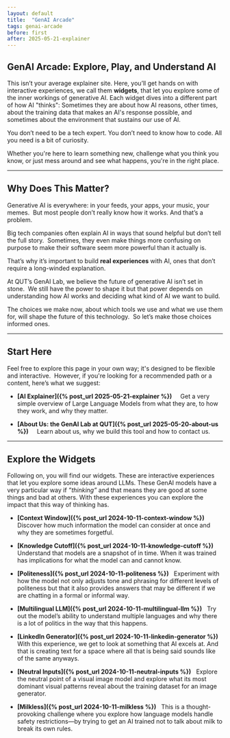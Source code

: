 ```yaml
---
layout: default
title:  "GenAI Arcade"
tags: genai-arcade
before: first
after: 2025-05-21-explainer
---
```


## GenAI Arcade: Explore, Play, and Understand AI

This isn’t your average explainer site. Here, you’ll get hands on with interactive experiences, we call them **widgets**, that let you explore some of the inner workings of generative AI. Each widget dives into a different part of how AI "thinks": Sometimes they are about how AI reasons, other times, about the training data that makes an AI's response possible, and sometimes about the environment that sustains our use of AI.

You don’t need to be a tech expert. You don’t need to know how to code. All you need is a bit of curiosity.

Whether you're here to learn something new, challenge what you think you know, or just mess around and see what happens, you're in the right place.

---

## Why Does This Matter?

Generative AI is everywhere: in your feeds, your apps, your music, your memes.  
But most people don’t really know how it works. And that’s a problem.

Big tech companies often explain AI in ways that sound helpful but don’t tell the full story.  
Sometimes, they even make things more confusing on purpose to make their software seem more powerful than it actually is.

That’s why it’s important to build **real experiences** with AI, ones that don’t require a long-winded explanation.

At QUT’s GenAI Lab, we believe the future of generative AI isn’t set in stone.  
We still have the power to shape it but that power depends on understanding how AI works and deciding what kind of AI we want to build.

The choices we make now, about which tools we use and what we use them for, will shape the future of this technology.  
So let’s make those choices informed ones.

---

## Start Here

Feel free to explore this page in your own way; it's designed to be flexible and interactive.  
However, if you're looking for a recommended path or a content, here’s what we suggest:

- **[AI Explainer]({% post_url 2025-05-21-explainer %})**  
   Get a very simple overview of Large Language Models from what they are, to how they work, and why they matter.

- **[About Us: the GenAI Lab at QUT]({% post_url 2025-05-20-about-us %})**  
   Learn about us, why we build this tool and how to contact us. 
---

## Explore the Widgets

Following on, you will find our widgets. These are interactive experiences that let you explore some ideas around LLMs. These GenAI models have a very particular way if *”thinking”* and that means they are good at some things and bad at others. With these experiences you can explore the impact that this way of thinking has. 

- **[Context Window]({% post_url 2024-10-11-context-window %})**
  Discover how much information the model can consider at once and why they are sometimes forgetful. 

- **[Knowledge Cutoff]({% post_url 2024-10-11-knowledge-cutoff %})**
  Understand that models are a snapshot of in time. When it was trained has implications for what the model can and cannot know. 

- **[Politeness]({% post_url 2024-10-11-politeness %})**
  Experiment with how the model not only adjusts tone and phrasing for different levels of politeness but that it also provides answers that may be different if we are chatting in a formal or informal way. 

- **[Multilingual LLM]({% post_url 2024-10-11-multilingual-llm %})** 
  Try out the model’s ability to understand multiple languages and why there is a lot of politics in the way that this happens. 

- **[LinkedIn Generator]({% post_url 2024-10-11-linkedin-generator %})** 
  With this experience, we get to look at something that AI excels at. And that is creating text for a space where all that is being said sounds like of the same anyways. 

- **[Neutral Inputs]({% post_url 2024-10-11-neutral-inputs %})**
  Explore the neutral point of a visual image model and explore what its most dominant visual patterns reveal about the training dataset for an image generator.

- **[Milkless]({% post_url 2024-10-11-milkless %})**
  This is a thought-provoking challenge where you explore how language models handle safety restrictions—by trying to get an AI trained not to talk about milk to break its own rules.


